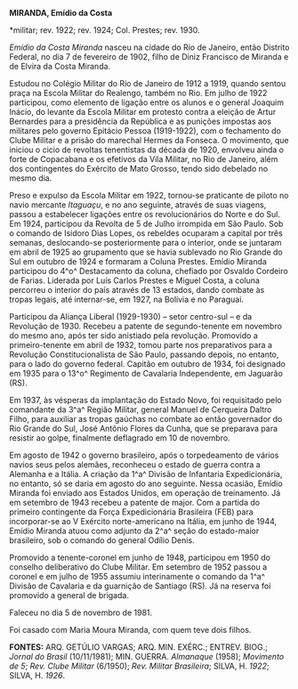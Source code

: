 **MIRANDA, Emídio da Costa**

\*militar; rev. 1922; rev. 1924; Col. Prestes; rev. 1930.

*Emídio da Costa Miranda* nasceu na cidade do Rio de Janeiro, então
Distrito Federal, no dia 7 de fevereiro de 1902, filho de Diniz
Francisco de Miranda e de Elvira da Costa Miranda.

Estudou no Colégio Militar do Rio de Janeiro de 1912 a 1919, quando
sentou praça na Escola Militar do Realengo, também no Rio. Em julho de
1922 participou, como elemento de ligação entre os alunos e o general
Joaquim Inácio, do levante da Escola Militar em protesto contra a
eleição de Artur Bernardes para a presidência da República e as punições
impostas aos militares pelo governo Epitácio Pessoa (1919-1922), com o
fechamento do Clube Militar e a prisão do marechal Hermes da Fonseca. O
movimento, que iniciou o cicio de revoltas tenentistas da década de
1920, envolveu ainda o forte de Copacabana e os efetivos da Vila
Militar, no Rio de Janeiro, além dos contingentes do Exército de Mato
Grosso, tendo sido debelado no mesmo dia.

Preso e expulso da Escola Militar em 1922, tornou-se praticante de
piloto no navio mercante *Itaguaçu*, e no ano seguinte, através de suas
viagens, passou a estabelecer ligações entre os revolucionários do Norte
e do Sul. Em 1924, participou da Revolta de 5 de Julho irrompida em São
Paulo. Sob o comando de Isidoro Dias Lopes, os rebeldes ocuparam a
capital por três semanas, deslocando-se posteriormente para o interior,
onde se juntaram em abril de 1925 ao grupamento que se havia sublevado
no Rio Grande do Sul em outubro de 1924 e formaram a Coluna Prestes.
Emídio Miranda participou do 4^o^ Destacamento da coluna, chefiado por
Osvaldo Cordeiro de Farias. Liderada por Luís Carlos Prestes e Miguel
Costa, a coluna percorreu o interior do país através de 13 estados,
dando combate às tropas legais, até internar-se, em 1927, na Bolívia e
no Paraguai.

Participou da Aliança Liberal (1929-1930) – setor centro-sul – e da
Revolução de 1930. Recebeu a patente de segundo-tenente em novembro do
mesmo ano, após ter sido anistiado pela revolução. Promovido a
primeiro-tenente em abril de 1932, tomou parte nos preparativos para a
Revolução Constitucionalista de São Paulo, passando depois, no entanto,
para o lado do governo federal. Capitão em outubro de 1934, foi
designado em 1935 para o 13^o^ Regimento de Cavalaria Independente, em
Jaguarão (RS).

Em 1937, às vésperas da implantação do Estado Novo, foi requisitado pelo
comandante da 3^a^ Região Militar, general Manuel de Cerqueira Daltro
Filho, para auxiliar as tropas gaúchas no combate ao então governador do
Rio Grande do Sul, José Antônio Flores da Cunha, que se preparava para
resistir ao golpe, finalmente deflagrado em 10 de novembro.

Em agosto de 1942 o governo brasileiro, após o torpedeamento de vários
navios seus pelos alemães, reconheceu o estado de guerra contra a
Alemanha e a Itália. A criação da 1^a^ Divisão de Infantaria
Expedicionária, no entanto, só se daria em agosto do ano seguinte. Nessa
ocasião, Emídio Miranda foi enviado aos Estados Unidos, em operação de
treinamento. Já em setembro de 1943 recebeu a patente de major. Com a
partida do primeiro contingente da Força Expedicionária Brasileira (FEB)
para incorporar-se ao V Exército norte-americano na Itália, em junho de
1944, Emídio Miranda atuou como adjunto da 2^a^ seção do estado-maior
brasileiro, sob o comando do general Odílio Denis.

Promovido a tenente-coronel em junho de 1948, participou em 1950 do
conselho deliberativo do Clube Militar. Em setembro de 1952 passou a
coronel e em julho de 1955 assumiu interinamente o comando da 1^a^
Divisão de Cavalaria e da guarnição de Santiago (RS). Já na reserva foi
promovido a general de brigada.

Faleceu no dia 5 de novembro de 1981.

Foi casado com Maria Moura Miranda, com quem teve dois filhos.

**FONTES:** ARQ. GETÚLIO VARGAS; ARQ. MIN. EXÉRC.; ENTREV. BIOG.;
*Jornal do Brasil* (10/11/1981); MIN. GUERRA. *Almanaque* (1958);
*Movimento de 5*; *Rev. Clube Militar* (6/1950); *Rev. Militar
Brasileira*; SILVA, H. *1922*; SILVA, H. *1926*.
